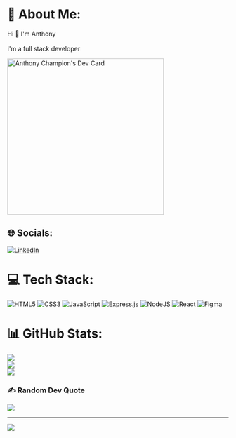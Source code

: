 # 💫 About Me:
 Hi 🔭 I'm Anthony<br><br>I'm a full stack developer

 <a href="https://app.daily.dev/anthonychampion"><img src="https://api.daily.dev/devcards/v2/UE4mSPD13W89bnlDP5Dr8.png?r=j8n" width="356" alt="Anthony Champion's Dev Card"/></a>


## 🌐 Socials:
[![LinkedIn](https://img.shields.io/badge/LinkedIn-%230077B5.svg?logo=linkedin&logoColor=white)](https://linkedin.com/in/anthony-rodrigues-champion-368406188) 

# 💻 Tech Stack:
![HTML5](https://img.shields.io/badge/html5-%23E34F26.svg?style=for-the-badge&logo=html5&logoColor=white) ![CSS3](https://img.shields.io/badge/css3-%231572B6.svg?style=for-the-badge&logo=css3&logoColor=white) ![JavaScript](https://img.shields.io/badge/javascript-%23323330.svg?style=for-the-badge&logo=javascript&logoColor=%23F7DF1E) ![Express.js](https://img.shields.io/badge/express.js-%23404d59.svg?style=for-the-badge&logo=express&logoColor=%2361DAFB) ![NodeJS](https://img.shields.io/badge/node.js-6DA55F?style=for-the-badge&logo=node.js&logoColor=white) ![React](https://img.shields.io/badge/react-%2320232a.svg?style=for-the-badge&logo=react&logoColor=%2361DAFB) ![Figma](https://img.shields.io/badge/figma-%23F24E1E.svg?style=for-the-badge&logo=figma&logoColor=white)
# 📊 GitHub Stats:
![](https://github-readme-stats.vercel.app/api?username=AnthonyChampion&theme=dark&hide_border=false&include_all_commits=true&count_private=true)<br/>
![](https://github-readme-streak-stats.herokuapp.com/?user=AnthonyChampion&theme=dark&hide_border=false)<br/>
![](https://github-readme-stats.vercel.app/api/top-langs/?username=AnthonyChampion&theme=dark&hide_border=false&include_all_commits=true&count_private=true&layout=compact)

### ✍️ Random Dev Quote
![](https://quotes-github-readme.vercel.app/api?type=horizontal&theme=radical)

---
[![](https://visitcount.itsvg.in/api?id=AnthonyChampion&icon=0&color=0)](https://visitcount.itsvg.in)

<!-- Proudly created with GPRM ( https://gprm.itsvg.in ) -->
